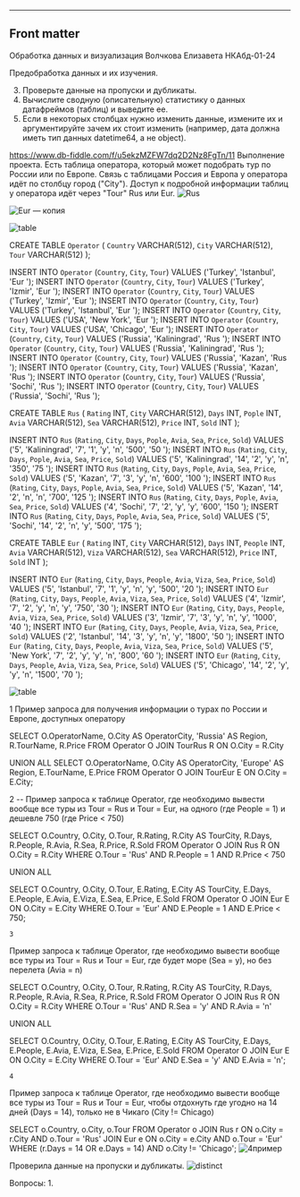 ---
## Front matter
Обработка данных и визуализация
Волчкова Елизавета 
НКАбд-01-24

Предобработка данных и их изучения.

3. Проверьте данные на пропуски и дубликаты.
4. Вычислите сводную (описательную) статистику о данных датафреймов (таблиц) и выведите ее.
5. Если в некоторых столбцах нужно изменить данные, измените их и аргументируйте зачем их стоит
изменить (например, дата должна иметь тип данных datetime64, а не object).


https://www.db-fiddle.com/f/u5ekzMZFW7dq2D2Nz8FgTn/11
Выполнение проекта.
Есть таблица оператора, который может подобрать тур по России или по Европе. 
Связь с таблицами Россия и Европа у оператора идёт по столбцу город ("City"). 
Доступ к подробной информации таблиц у оператора идёт через "Tour" Rus или Eur.
![Rus](https://github.com/user-attachments/assets/42810454-1e42-42c2-8f2f-495e41190b84)


![Eur — копия](https://github.com/user-attachments/assets/5825504c-dca9-4e5a-8ea4-f0a9aef53227)


![table](https://github.com/user-attachments/assets/88af8763-228b-49aa-bb9e-412fd3a2ef99)





CREATE TABLE `Operator` (
    `Country`	VARCHAR(512),
    `City`	VARCHAR(512),
    `Tour`	VARCHAR(512)
);

INSERT INTO `Operator` (`Country`, `City`, `Tour`) VALUES ('Turkey', 'Istanbul', 'Eur ');
INSERT INTO `Operator` (`Country`, `City`, `Tour`) VALUES ('Turkey', 'Izmir', 'Eur ');
INSERT INTO `Operator` (`Country`, `City`, `Tour`) VALUES ('Turkey', 'Izmir', 'Eur ');
INSERT INTO `Operator` (`Country`, `City`, `Tour`) VALUES ('Turkey', 'Istanbul', 'Eur ');
INSERT INTO `Operator` (`Country`, `City`, `Tour`) VALUES ('USA', 'New York', 'Eur ');
INSERT INTO `Operator` (`Country`, `City`, `Tour`) VALUES ('USA', 'Chicago', 'Eur ');
INSERT INTO `Operator` (`Country`, `City`, `Tour`) VALUES ('Russia', 'Kaliningrad', 'Rus ');
INSERT INTO `Operator` (`Country`, `City`, `Tour`) VALUES ('Russia', 'Kaliningrad', 'Rus ');
INSERT INTO `Operator` (`Country`, `City`, `Tour`) VALUES ('Russia', 'Kazan', 'Rus ');
INSERT INTO `Operator` (`Country`, `City`, `Tour`) VALUES ('Russia', 'Kazan', 'Rus ');
INSERT INTO `Operator` (`Country`, `City`, `Tour`) VALUES ('Russia', 'Sochi', 'Rus ');
INSERT INTO `Operator` (`Country`, `City`, `Tour`) VALUES ('Russia', 'Sochi', 'Rus ');


CREATE TABLE `Rus` (
    `Rating`	INT,
    `City`	VARCHAR(512),
    `Days`	INT,
    `Pople`	INT,
    `Avia`	VARCHAR(512),
    `Sea`	VARCHAR(512),
    `Price`	INT,
    `Sold`	INT
);

INSERT INTO `Rus` (`Rating`, `City`, `Days`, `Pople`, `Avia`, `Sea`, `Price`, `Sold`) VALUES ('5', 'Kaliningrad', '7', '1', 'y', 'n', '500', '50 ');
INSERT INTO `Rus` (`Rating`, `City`, `Days`, `Pople`, `Avia`, `Sea`, `Price`, `Sold`) VALUES ('5', 'Kaliningrad', '14', '2', 'y', 'n', '350', '75 ');
INSERT INTO `Rus` (`Rating`, `City`, `Days`, `Pople`, `Avia`, `Sea`, `Price`, `Sold`) VALUES ('5', 'Kazan', '7', '3', 'y', 'n', '600', '100 ');
INSERT INTO `Rus` (`Rating`, `City`, `Days`, `Pople`, `Avia`, `Sea`, `Price`, `Sold`) VALUES ('5', 'Kazan', '14', '2', 'n', 'n', '700', '125 ');
INSERT INTO `Rus` (`Rating`, `City`, `Days`, `Pople`, `Avia`, `Sea`, `Price`, `Sold`) VALUES ('4', 'Sochi', '7', '2', 'y', 'y', '600', '150 ');
INSERT INTO `Rus` (`Rating`, `City`, `Days`, `Pople`, `Avia`, `Sea`, `Price`, `Sold`) VALUES ('5', 'Sochi', '14', '2', 'n', 'y', '500', '175 ');



CREATE TABLE `Eur` (
    `Rating`	INT,
    `City`	VARCHAR(512),
    `Days`	INT,
    `People`	INT,
    `Avia`	VARCHAR(512),
    `Viza`	VARCHAR(512),
    `Sea`	VARCHAR(512),
    `Price`	INT,
    `Sold`	INT
);

INSERT INTO `Eur` (`Rating`, `City`, `Days`, `People`, `Avia`, `Viza`, `Sea`, `Price`, `Sold`) VALUES ('5', 'Istanbul', '7', '1', 'y', 'n', 'y', '500', '20 ');
INSERT INTO `Eur` (`Rating`, `City`, `Days`, `People`, `Avia`, `Viza`, `Sea`, `Price`, `Sold`) VALUES ('4', 'Izmir', '7', '2', 'y', 'n', 'y', '750', '30 ');
INSERT INTO `Eur` (`Rating`, `City`, `Days`, `People`, `Avia`, `Viza`, `Sea`, `Price`, `Sold`) VALUES ('3', 'Izmir', '7', '3', 'y', 'n', 'y', '1000', '40 ');
INSERT INTO `Eur` (`Rating`, `City`, `Days`, `People`, `Avia`, `Viza`, `Sea`, `Price`, `Sold`) VALUES ('2', 'Istanbul', '14', '3', 'y', 'n', 'y', '1800', '50 ');
INSERT INTO `Eur` (`Rating`, `City`, `Days`, `People`, `Avia`, `Viza`, `Sea`, `Price`, `Sold`) VALUES ('5', 'New York', '7', '2', 'y', 'y', 'n', '800', '60 ');
INSERT INTO `Eur` (`Rating`, `City`, `Days`, `People`, `Avia`, `Viza`, `Sea`, `Price`, `Sold`) VALUES ('5', 'Chicago', '14', '2', 'y', 'y', 'n', '1500', '70 ');


![table](https://github.com/user-attachments/assets/b038cadd-2344-4d2e-a7e4-428ecf555f02)


1 Пример запроса для получения информации о турах по России и Европе, доступных оператору

SELECT 
    O.OperatorName,
    O.City AS OperatorCity,
    'Russia' AS Region,
    R.TourName,
    R.Price
FROM 
    Operator O
JOIN 
    TourRus R
ON 
    O.City = R.City

UNION ALL
SELECT 
    O.OperatorName,
    O.City AS OperatorCity,
    'Europe' AS Region,
    E.TourName,
    E.Price
FROM 
    Operator O
JOIN 
    TourEur E
ON 
    O.City = E.City;




   2
   -- Пример запроса к таблице Operator, где необходимо вывести вообще все туры из Tour = Rus и Tour = Eur, на одного (где People = 1) и дешевле 750 (где Price < 750)

SELECT 
    O.Country,
    O.City,
    O.Tour,
    R.Rating,
    R.City AS TourCity,
    R.Days,
    R.People,
    R.Avia,
    R.Sea,
    R.Price,
    R.Sold
FROM 
    Operator O
JOIN 
    Rus R
ON 
    O.City = R.City
WHERE 
    O.Tour = 'Rus' 
    AND R.People = 1 
    AND R.Price < 750

UNION ALL

SELECT 
    O.Country,
    O.City,
    O.Tour,
    E.Rating,
    E.City AS TourCity,
    E.Days,
    E.People,
    E.Avia,
    E.Viza,
    E.Sea,
    E.Price,
    E.Sold
FROM 
    Operator O
JOIN 
    Eur E
ON 
    O.City = E.City
WHERE 
    O.Tour = 'Eur' 
    AND E.People = 1 
    AND E.Price < 750;




    3
 Пример запроса к таблице Operator, где необходимо вывести вообще все туры из Tour = Rus и Tour = Eur, где будет море (Sea = y), но без перелета (Avia = n)

SELECT 
    O.Country,
    O.City,
    O.Tour,
    R.Rating,
    R.City AS TourCity,
    R.Days,
    R.People,
    R.Avia,
    R.Sea,
    R.Price,
    R.Sold
FROM 
    Operator O
JOIN 
    Rus R
ON 
    O.City = R.City
WHERE 
    O.Tour = 'Rus' 
    AND R.Sea = 'y' 
    AND R.Avia = 'n'

UNION ALL

SELECT 
    O.Country,
    O.City,
    O.Tour,
    E.Rating,
    E.City AS TourCity,
    E.Days,
    E.People,
    E.Avia,
    E.Viza,
    E.Sea,
    E.Price,
    E.Sold
FROM 
    Operator O
JOIN 
    Eur E
ON 
    O.City = E.City
WHERE 
    O.Tour = 'Eur' 
    AND E.Sea = 'y' 
    AND E.Avia = 'n';



    4
 Пример запроса к таблице Operator, где необходимо вывести вообще все туры из Tour = Rus и Tour = Eur, чтобы отдохнуть где угодно на 14 дней (Days = 14), только не в Чикаго (City != Chicago)

SELECT o.Country, o.City, o.Tour
FROM Operator o
JOIN Rus r ON o.City = r.City AND o.Tour = 'Rus'
JOIN Eur e ON o.City = e.City AND o.Tour = 'Eur'
WHERE (r.Days = 14 OR e.Days = 14)
  AND o.City != 'Chicago';
![4пример](https://github.com/user-attachments/assets/6cbe7684-e832-40b1-94d8-91ac0f1cd035)



    


Проверила данные на пропуски и дубликаты.
![distinct](https://github.com/user-attachments/assets/ff87c095-281d-460d-b9b7-dd59ba95674b)

Вопросы:
1.
